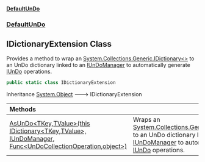 #### [DefaultUnDo](DefaultUnDo.md 'DefaultUnDo')
### [DefaultUnDo](DefaultUnDo.md#DefaultUnDo 'DefaultUnDo')

## IDictionaryExtension Class

Provides a method to wrap an [System.Collections.Generic.IDictionary&lt;&gt;](https://docs.microsoft.com/en-us/dotnet/api/System.Collections.Generic.IDictionary-2 'System.Collections.Generic.IDictionary`2') to an UnDo dictionary linked to an [IUnDoManager](IUnDoManager.md 'DefaultUnDo.IUnDoManager') to automatically generate [IUnDo](IUnDo.md 'DefaultUnDo.IUnDo') operations.

```csharp
public static class IDictionaryExtension
```

Inheritance [System.Object](https://docs.microsoft.com/en-us/dotnet/api/System.Object 'System.Object') &#129106; IDictionaryExtension

| Methods | |
| :--- | :--- |
| [AsUnDo&lt;TKey,TValue&gt;(this IDictionary&lt;TKey,TValue&gt;, IUnDoManager, Func&lt;UnDoCollectionOperation,object&gt;)](IDictionaryExtension.AsUnDo_TKey,TValue_(thisIDictionary_TKey,TValue_,IUnDoManager,Func_UnDoCollectionOperation,object_).md 'DefaultUnDo.IDictionaryExtension.AsUnDo<TKey,TValue>(this System.Collections.Generic.IDictionary<TKey,TValue>, DefaultUnDo.IUnDoManager, System.Func<DefaultUnDo.UnDoCollectionOperation,object>)') | Wraps an [System.Collections.Generic.IDictionary&lt;&gt;](https://docs.microsoft.com/en-us/dotnet/api/System.Collections.Generic.IDictionary-2 'System.Collections.Generic.IDictionary`2') to an UnDo dictionary linked to an [IUnDoManager](IUnDoManager.md 'DefaultUnDo.IUnDoManager') to automatically generate [IUnDo](IUnDo.md 'DefaultUnDo.IUnDo') operations. |
